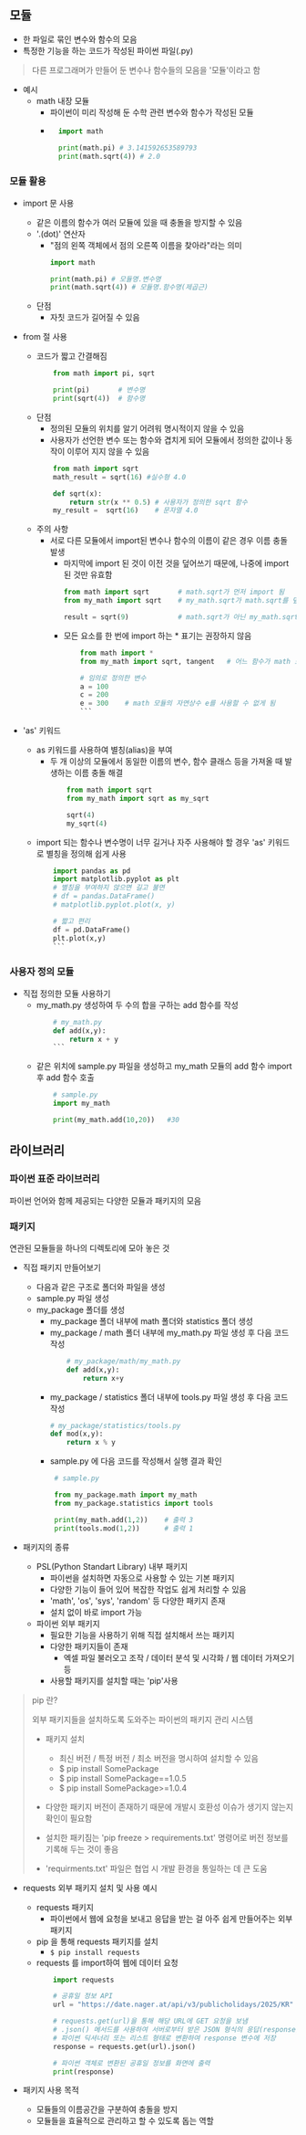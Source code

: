 ## 모듈
* 한 파일로 묶인 변수와 함수의 모음
* 특정한 기능을 하는 코드가 작성된 파이썬 파일(.py)
> 다른 프로그래머가 만들어 둔 변수나 함수들의 모음을 '모듈'이라고 함

* 예시
  * math 내장 모듈
    * 파이썬이 미리 작성해 둔 수학 관련 변수와 함수가 작성된 모듈
    * ```python
        import math

        print(math.pi) # 3.141592653589793
        print(math.sqrt(4)) # 2.0
        ```

### 모듈 활용
* import 문 사용
  * 같은 이름의 함수가 여러 모듈에 있을 때 충돌을 방지할 수 있음
  * '.(dot)' 연산자
    * "점의 왼쪽 객체에서 점의 오른쪽 이름을 찾아라"라는 의미
        ```python
        import math

        print(math.pi) # 모듈명.변수명
        print(math.sqrt(4)) # 모듈명.함수명(제곱근)
        ```
  * 단점
    * 자칫 코드가 길어질 수 있음

* from 절 사용
  * 코드가 짧고 간결해짐
    ```python
        from math import pi, sqrt

        print(pi)       # 변수명
        print(sqrt(4))  # 함수명
    ```
  * 단점
    * 정의된 모듈의 위치를 알기 어려워 명시적이지 않을 수 있음
    * 사용자가 선언한 변수 또는 함수와 겹치게 되어 모듈에서 정의한 값이나 동작이 이루어 지지 않을 수 있음
    ```python
        from math import sqrt
        math_result = sqrt(16) #실수형 4.0

        def sqrt(x):
            return str(x ** 0.5) # 사용자가 정의한 sqrt 함수
        my_result =  sqrt(16)    # 문자열 4.0
    ```
  * 주의 사항
    * 서로 다른 모듈에서 import된 변수나 함수의 이름이 같은 경우 이름 충돌 발생
      * 마지막에 import 된 것이 이전 것을 덮어쓰기 때문에, 나중에 import 된 것만 유효함
        ```python
        from math import sqrt       # math.sqrt가 먼저 import 됨
        from my_math import sqrt    # my_math.sqrt가 math.sqrt를 덮어씀

        result = sqrt(9)            # math.sqrt가 아닌 my_math.sqrt가 사용됨
        ```
      * 모든 요소를 한 번에 import 하는 * 표기는 권장하지 않음
        ```python
            from math import *
            from my_math import sqrt, tangent   # 어느 함수가 math 모듈과 중복되는지 모름

            # 임의로 정의한 변수
            a = 100
            c = 200
            e = 300    # math 모듈의 자연상수 e를 사용할 수 없게 됨
            ```
* 'as' 키워드
  * as 키워드를 사용하여 별칭(alias)을 부여
    * 두 개 이상의 모듈에서 동일한 이름의 변수, 함수 클래스 등을 가져올 때 발생하는 이름 충돌 해결
        ```python
            from math import sqrt
            from my_math import sqrt as my_sqrt

            sqrt(4)
            my_sqrt(4)
        ```
  * import 되는 함수나 변수명이 너무 길거나 자주 사용해야 할 경우 'as' 키워드로 별칭을 정의해 쉽게 사용
    ```python
        import pandas as pd
        import matplotlib.pyplot as plt
        # 별칭을 부여하지 않으면 길고 불면
        # df = pandas.DataFrame()
        # matplotlib.pyplot.plot(x, y)

        # 짧고 편리
        df = pd.DataFrame()
        plt.plot(x,y)
        ```

### 사용자 정의 모듈
* 직접 정의한 모듈 사용하기
  * my_math.py 생성하여 두 수의 합을 구하는 add 함수를 작성
    ```python
        # my_math.py
        def add(x,y):
            return x + y
        ```

  * 같은 위치에 sample.py 파일을 생성하고 my_math 모듈의 add 함수 import 후 add 함수 호출
    ```python
        # sample.py
        import my_math

        print(my_math.add(10,20))   #30
    ```
## 라이브러리
### 파이썬 표준 라이브러리
파이썬 언어와 함께 제공되는 다양한 모듈과 패키지의 모음
### 패키지
연관된 모듈들을 하나의 디렉토리에 모아 놓은 것
* 직접 패키지 만들어보기
  * 다음과 같은 구조로 폴더와 파일을 생성
  * sample.py 파일 생성
  * my_package 폴더를 생성
    * my_package 폴더 내부에 math 폴더와 statistics 폴더 생성
    * my_package / math 폴더 내부에 my_math.py 파일 생성 후 다음 코드 작성
        ```python
            # my_package/math/my_math.py
            def add(x,y):
                return x+y
        ```
    * my_package / statistics 폴더 내부에 tools.py 파일 생성 후 다음 코드 작성
        ```python
        # my_package/statistics/tools.py
        def mod(x,y):
            return x % y
        ```
    * sample.py 에 다음 코드를 작성해서 실행 결과 확인
        ```python
         # sample.py

         from my_package.math import my_math
         from my_package.statistics import tools

         print(my_math.add(1,2))    # 출력 3
         print(tools.mod(1,2))      # 출력 1
         ```

* 패키지의 종류
  * PSL(Python Standart Library) 내부 패키지
    * 파이썬을 설치하면 자동으로 사용할 수 있는 기본 패키지
    * 다양한 기능이 들어 있어 복잡한 작업도 쉽게 처리할 수 있음
    * 'math', 'os', 'sys', 'random' 등 다양한 패키지 존재
    * 설치 없이 바로 import 가능
  * 파이썬 외부 패키지
    * 필요한 기능을 사용하기 위해 직접 설치해서 쓰는 패키지
    * 다양한 패키지들이 존재
      * 엑셀 파일 불러오고 조작 /  데이터 분석 및 시각화 / 웹 데이터 가져오기 등
    * 사용할 패키지를 설치할 때는 'pip'사용
> pip 란?
> 
> 외부 패키지들을 설치하도록 도와주는 파이썬의 패키지 관리 시스템
> * 패키지 설치
>   * 최신 버전 / 특정 버전 / 최소 버전을 명시하여 설치할 수 있음
>   * $ pip install SomePackage
>   * $ pip install SomePackage==1.0.5
>   * $ pip install SomePackage>=1.0.4
>
> * 다양한 패키지 버전이 존재하기 때문에 개발시 호환성 이슈가 생기지 않는지 확인이 필요함
> * 설치한 패키짐는 'pip freeze > requirements.txt' 명령어로 버전 정보를 기록해 두는 것이 좋음
> * 'requirments.txt' 파일은 협업 시 개발 환경을 통일하는 데 큰 도움

* requests 외부 패키지 설치 및 사용 예시
  * requests 패키지
    * 파이썬에서 웹에 요청을 보내고 응답을 받는 걸 아주 쉽게 만들어주는 외부 패키지
  * pip 을 통해 requests 패키지를 설치
    * `$ pip install requests`
  * requests 를 import하여 웹에 데이터 요청
    ```python
        import requests

        # 공휴일 정보 API
        url = "https://date.nager.at/api/v3/publicholidays/2025/KR"

        # requests.get(url)을 통해 해당 URL에 GET 요청을 보냄
        # .json() 메서드를 사용하여 서버로부터 받은 JSON 형식의 응답(response)을
        # 파이썬 딕셔너리 또는 리스트 형태로 변환하여 response 변수에 저장
        response = requests.get(url).json()

        # 파이썬 객체로 변환된 공휴일 정보를 화면에 출력
        print(response)
    ```

* 패키지 사용 목적
  * 모듈들의 이름공간을 구분하여 충돌을 방지
  * 모듈들을 효율적으로 관리하고 할 수 있도록 돕는 역할